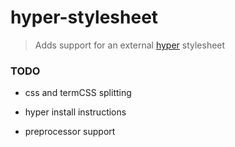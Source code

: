 # hyper-stylesheet

> Adds support for an external [hyper](https://hyper.is) stylesheet

### TODO

- css and termCSS splitting

- hyper install instructions

- preprocessor support
